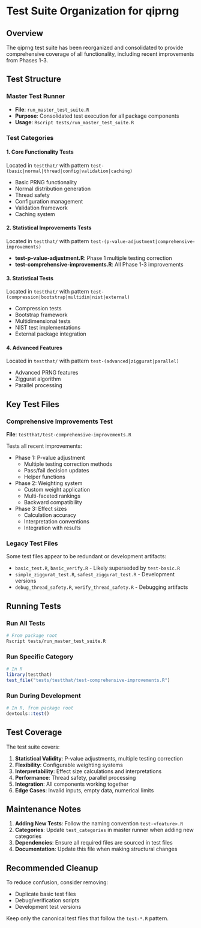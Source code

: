 # Test Suite Organization for qiprng

## Overview

The qiprng test suite has been reorganized and consolidated to provide comprehensive coverage of all functionality, including recent improvements from Phases 1-3.

## Test Structure

### Master Test Runner
- **File**: `run_master_test_suite.R`
- **Purpose**: Consolidated test execution for all package components
- **Usage**: `Rscript tests/run_master_test_suite.R`

### Test Categories

#### 1. Core Functionality Tests
Located in `testthat/` with pattern `test-(basic|normal|thread|config|validation|caching)`
- Basic PRNG functionality
- Normal distribution generation
- Thread safety
- Configuration management
- Validation framework
- Caching system

#### 2. Statistical Improvements Tests
Located in `testthat/` with pattern `test-(p-value-adjustment|comprehensive-improvements)`
- **test-p-value-adjustment.R**: Phase 1 multiple testing correction
- **test-comprehensive-improvements.R**: All Phase 1-3 improvements

#### 3. Statistical Tests
Located in `testthat/` with pattern `test-(compression|bootstrap|multidim|nist|external)`
- Compression tests
- Bootstrap framework
- Multidimensional tests
- NIST test implementations
- External package integration

#### 4. Advanced Features
Located in `testthat/` with pattern `test-(advanced|ziggurat|parallel)`
- Advanced PRNG features
- Ziggurat algorithm
- Parallel processing

## Key Test Files

### Comprehensive Improvements Test
**File**: `testthat/test-comprehensive-improvements.R`

Tests all recent improvements:
- Phase 1: P-value adjustment
  - Multiple testing correction methods
  - Pass/fail decision updates
  - Helper functions
- Phase 2: Weighting system
  - Custom weight application
  - Multi-faceted rankings
  - Backward compatibility
- Phase 3: Effect sizes
  - Calculation accuracy
  - Interpretation conventions
  - Integration with results

### Legacy Test Files

Some test files appear to be redundant or development artifacts:
- `basic_test.R`, `basic_verify.R` - Likely superseded by `test-basic.R`
- `simple_ziggurat_test.R`, `safest_ziggurat_test.R` - Development versions
- `debug_thread_safety.R`, `verify_thread_safety.R` - Debugging artifacts

## Running Tests

### Run All Tests
```bash
# From package root
Rscript tests/run_master_test_suite.R
```

### Run Specific Category
```r
# In R
library(testthat)
test_file("tests/testthat/test-comprehensive-improvements.R")
```

### Run During Development
```r
# In R, from package root
devtools::test()
```

## Test Coverage

The test suite covers:
1. **Statistical Validity**: P-value adjustments, multiple testing correction
2. **Flexibility**: Configurable weighting systems
3. **Interpretability**: Effect size calculations and interpretations
4. **Performance**: Thread safety, parallel processing
5. **Integration**: All components working together
6. **Edge Cases**: Invalid inputs, empty data, numerical limits

## Maintenance Notes

1. **Adding New Tests**: Follow the naming convention `test-<feature>.R`
2. **Categories**: Update `test_categories` in master runner when adding new categories
3. **Dependencies**: Ensure all required files are sourced in test files
4. **Documentation**: Update this file when making structural changes

## Recommended Cleanup

To reduce confusion, consider removing:
- Duplicate basic test files
- Debug/verification scripts
- Development test versions

Keep only the canonical test files that follow the `test-*.R` pattern.